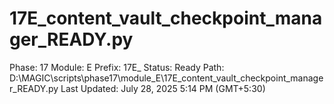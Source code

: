 # 17E_content_vault_checkpoint_manager_READY.py

Phase: 17
Module: E
Prefix: 17E_
Status: Ready
Path: D:\MAGIC\scripts\phase17\module_E\17E_content_vault_checkpoint_manager_READY.py
Last Updated: July 28, 2025 5:14 PM (GMT+5:30)